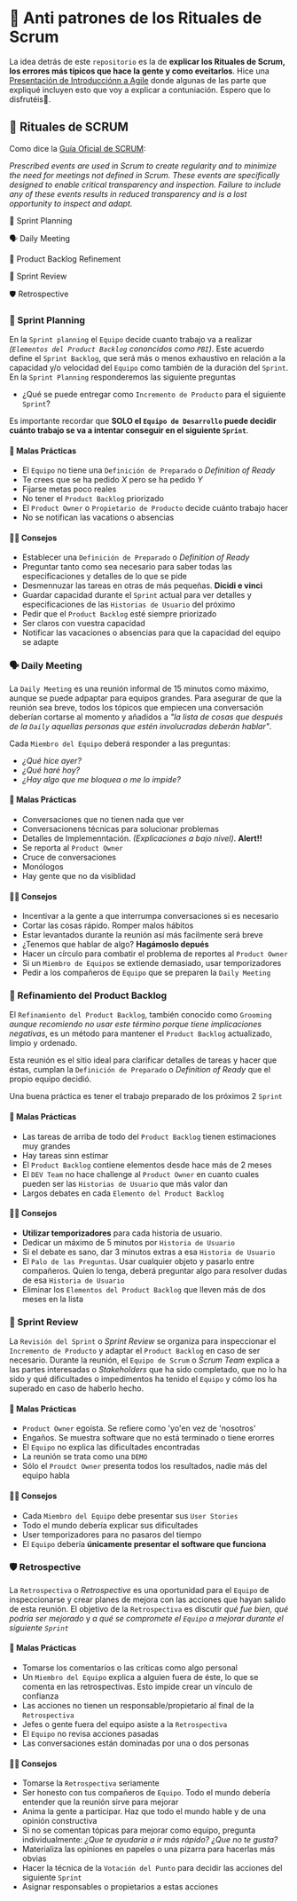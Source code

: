 # 🤷 Anti patrones de los Rituales de Scrum

La idea detrás de este `repositorio` es la de **explicar los Rituales de Scrum, los errores más típicos que hace la gente y como eveitarlos**. Hice una [Presentación de Introducciónn a Agile](https://slides.com/victorribero/practical_agile/fullscreen#/7/14 "Anti-patrones de los Rituales de Scrum") donde algunas de las parte que expliqué incluyen esto que voy a explicar a contuniación. Espero que lo disfrutéis🤗.

## 🧙 Rituales de SCRUM

Como dice la [Guía Oficial de SCRUM](https://scrumguides.org/docs/scrumguide/v2017/2017-Scrum-Guide-US.pdf "Descargar guía guide"):

_Prescribed events are used in Scrum to create regularity and to minimize the need for meetings not defined in Scrum._
_These events are specifically designed to enable critical transparency and inspection. Failure to include any of these events results in reduced transparency and is a lost opportunity to inspect and adapt._

🏁 Sprint Planning

🗣️ Daily Meeting

📝 Product Backlog Refinement

🎉 Sprint Review

🛡️ Retrospective

### 🏁 Sprint Planning

En la `Sprint planning` el `Equipo` decide cuanto trabajo va a realizar _(`Elementos del Product Backlog` cononcidos como `PBI`)_. Este acuerdo define el `Sprint Backlog`, que será más o menos exhaustivo en relación a la capacidad y/o velocidad del `Equipo` como también de la duración del `Sprint`. En la `Sprint Planning` responderemos las siguiente preguntas

- ¿Qué se puede entregar como `Incremento de Producto` para el siguiente `Sprint`?

Es importante recordar que **SOLO el `Equipo de Desarrollo` puede decidir cuánto trabajo se va a intentar conseguir en el siguiente `Sprint`**.

#### 🙅 Malas Prácticas

- El `Equipo` no tiene una `Definición de Preparado` o _Definition of Ready_
- Te crees que se ha pedido _X_ pero se ha pedido _Y_
- Fijarse metas poco reales
- No tener el `Product Backlog` priorizado
- El `Product Owner` o `Propietario de Producto` decide cuánto trabajo hacer
- No se notifican las vacations o absencias

#### 👨‍🏫 Consejos

- Establecer  una `Definición de Preparado` o _Definition of Ready_
- Preguntar tanto como sea necesario para saber todas las especificaciones y detalles de lo que se pide
- Desmennuzar las tareas en otras de más pequeñas. **Dicidi e vinci**
- Guardar capacidad durante el `Sprint` actual para ver detalles y especificaciones de las `Historias de Usuario` del próximo
- Pedir que el `Product Backlog` esté siempre priorizado
- Ser claros con vuestra capacidad
- Notificar las vacaciones o absencias para que la capacidad del equipo se adapte

### 🗣️ Daily Meeting

La `Daily Meeting` es una reunión informal de 15 minutos como máximo, aunque se puede adpaptar para equipos grandes. Para asegurar de que la reunión sea breve, todos los tópicos que empiecen una conversación deberían cortarse al momento y añadidos a _"la lista de cosas que después de la `Daily` aquellas personas que estén involucradas deberán hablar"_.

Cada `Miembro del Equipo` deberá responder a las preguntas:
- _¿Qué hice ayer?_
- _¿Qué haré hoy?_
- _¿Hay algo que me bloquea o me lo impide?_


#### 🙅 Malas Prácticas

- Conversaciones que no tienen nada que ver
- Conversacionens técnicas para solucionar problemas
- Detalles de Implemenntación. _(Explicaciones a bajo nivel)_. **Alert!!**
- Se reporta al `Product Owner`
- Cruce de conversaciones
- Monólogos
- Hay gente que no da visiblidad

#### 👨‍🏫 Consejos
- Incentivar a la gente a que interrumpa conversaciones si es necesario
- Cortar las cosas rápido. Romper malos hábitos
- Estar levantados durante la reunión así más facilmente será breve
- ¿Tenemos que hablar de algo? **Hagámoslo depués**
- Hacer un círculo para combatir el problema de reportes al `Product Owner`
- Si un `Miembro de Equipos` se extiende demasiado, usar temporizadores
- Pedir a los compañeros de `Equipo` que se preparen la `Daily Meeting`

### 📝 Refinamiento del Product Backlog

El `Refinamiento del Product Backlog`, también conocido como `Grooming` _aunque recomiendo no usar este término porque tiene implicaciones negativas_, es un método para mantener el `Product Backlog` actualizado, limpio y ordenado.

Esta reunión es el sitio ideal para clarificar detalles de tareas y hacer que éstas, cumplan la `Definición de Preparado` o _Definition of Ready_ que el propio equipo decidió.

Una buena práctica es tener el trabajo preparado de los próximos 2 `Sprint`

#### 🙅 Malas Prácticas
- Las tareas de arriba de todo del `Product Backlog` tienen estimaciones muy grandes
- Hay tareas sinn estimar
- El `Product Backlog` contiene elementos desde hace más de 2 meses
- El `DEV Team` no hace challenge al `Product Owner` en cuanto cuales pueden ser las `Historias de Usuario` que más valor dan
- Largos debates en cada `Elemento del Product Backlog`

#### 👨‍🏫 Consejos
- **Utilizar temporizadores** para cada historia de usuario.
- Dedicar un máximo de 5 minutos por `Historia de Usuario`
- Si el debate es sano, dar 3 minutos extras a esa `Historia de Usuario`
- El `Palo de las Preguntas`. Usar cualquier objeto y pasarlo entre compañeros. Quien lo tenga, deberá preguntar algo para resolver dudas de esa `Historia de Usuario`
- Eliminar los `Elementos del Product Backlog` que lleven más de dos meses en la lista

### 🎉 Sprint Review

La `Revisión del Sprint` o _Sprint Review_ se organiza para inspeccionar el `Incremento de Producto` y adaptar el `Product Backlog` en caso de ser necesario. Durante la reunión, el `Equipo de Scrum` o _Scrum Team_ explica a las partes interesadas o _Stakeholders_ que ha sido completado, que no lo ha sido y qué dificultades o impedimentos ha tenido el `Equipo` y cómo los ha superado en caso de haberlo hecho.


#### 🙅 Malas Prácticas

- `Product Owner` egoísta. Se refiere como 'yo'en vez de 'nosotros'
- Engaños. Se muestra software que no está terminado o tiene erorres
- El `Equipo` no explica las dificultades encontradas
- La reunión se trata como una `DEMO`
- Sólo el `Proudct Owner` presenta todos los resultados, nadie más del equipo habla

#### 👨‍🏫 Consejos

- Cada `Miembro del Equipo` debe presentar sus `User Stories`
- Todo el mundo debería explicar sus dificultades
- User temporizadores para no pasaros del tiempo
- El `Equipo` debería **únicamente presentar el software que funciona**

### 🛡️ Retrospective

La `Retrospectiva` o _Retrospective_ es una oportunidad para el `Equipo` de inspeccionarse y crear planes de mejora con las acciones que hayan salido de esta reunión. El objetivo de la `Retrospectiva` es discutir _qué fue bien, qué podría ser mejorado_ y _a qué se compromete el `Equipo` a mejorar durante el siguiente `Sprint`_

#### 🙅 Malas Prácticas

- Tomarse los comentarios o las críticas como algo personal
- Un `Miembro del Equipo` explica a alguien fuera de éste, lo que se comenta en las retrospectivas. Esto impide crear un vínculo de confianza
- Las acciones no tienen un responsable/propietario al final de la `Retrospectiva`
- Jefes o gente fuera del equipo asiste a la `Retrospectiva`
- El `Equipo` no revisa acciones pasadas
- Las conversaciones están dominadas por una o dos personas

#### 👨‍🏫 Consejos

- Tomarse la `Retrospectiva` seriamente
- Ser honesto con tus compañeros de `Equipo`. Todo el mundo debería entender que la reunión sirve para mejorar
- Anima la gente a participar. Haz que todo el mundo hable y de una opinión constructiva
- Si no se comentan tópicas para mejorar como equipo, pregunta individualmente: _¿Que te ayudaría a ir más rápido? ¿Que no te gusta?_
- Materializa las opiniones en papeles o una pizarra para hacerlas más obvias
- Hacer la técnica de la `Votación del Punto` para decidir las acciones del siguiente `Sprint`
- Asignar responsables o propietarios a estas acciones
